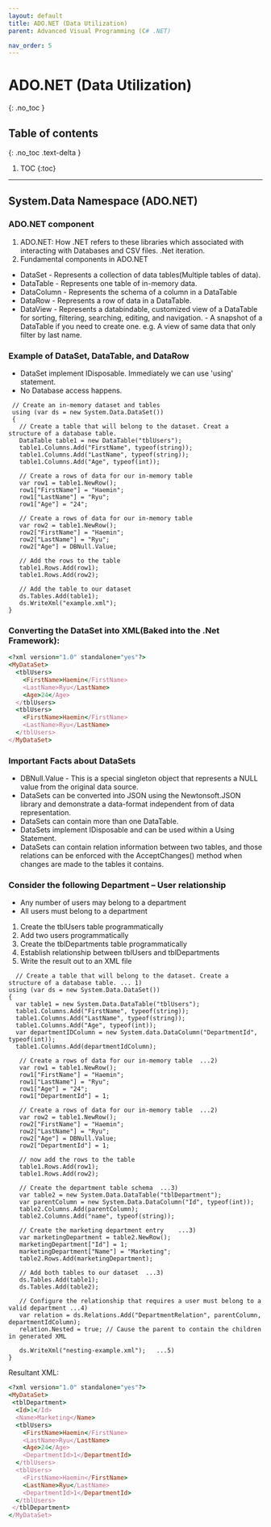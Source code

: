 ```yaml
---
layout: default
title: ADO.NET (Data Utilization)
parent: Advanced Visual Programming (C# .NET)

nav_order: 5
---
```


# ADO.NET (Data Utilization)
{: .no_toc }

## Table of contents
{: .no_toc .text-delta }

1. TOC
{:toc}

---

## System.Data Namespace (ADO.NET) 
### ADO.NET component
 1. ADO.NET: How .NET refers to these libraries which associated with interacting with Databases and CSV files. .Net iteration. 
 2. Fundamental components in ADO.NET
 * DataSet - Represents a collection of data tables(Multiple tables of data). 
 * DataTable - Represents one table of in-memory data. 
 * DataColumn - Represents the schema of a column in a DataTable 
 * DataRow - Represents a row of data in a DataTable.
 * DataView - Represents a databindable, customized view of a DataTable for sorting, filtering, searching, editing, and navigation. 
            - A snapshot of a DataTable if you need to create one. 
              e.g. A view of same data that only filter by last name.
              
### Example of DataSet, DataTable, and DataRow
- DataSet implement IDisposable. Immediately we can use 'using' statement. 
- No Database access happens. 
 
 <div class="code-example" markdown="1">

     // Create an in-memory dataset and tables 
     using (var ds = new System.Data.DataSet())
     {
       // Create a table that will belong to the dataset. Creat a structure of a database table. 
       DataTable table1 = new DataTable("tblUsers");
       table1.Columns.Add("FirstName", typeof(string)); 
       table1.Columns.Add("LastName", typeof(string)); 
       table1.Columns.Add("Age", typeof(int));
       
       // Create a rows of data for our in-memory table
       var row1 = table1.NewRow(); 
       row1["FirstName"] = "Haemin";
       row1["LastName"] = "Ryu";
       row1["Age"] = "24";

       // Create a rows of data for our in-memory table
       var row2 = table1.NewRow(); 
       row2["FirstName"] = "Haemin";
       row2["LastName"] = "Ryu";
       row2["Age"] = DBNull.Value;

       // Add the rows to the table
       table1.Rows.Add(row1);
       table1.Rows.Add(row2);

       // Add the table to our dataset
       ds.Tables.Add(table1); 
       ds.WriteXml("example.xml"); 
    }

 </div>

### Converting the DataSet into XML(Baked into the .Net Framework): 

```ruby
<?xml version="1.0" standalone="yes"?>
<MyDataSet>
  <tblUsers>
    <FirstName>Haemin</FirstName> 
    <LastName>Ryu</LastName> 
    <Age>24</Age>
  </tblUsers> 
  <tblUsers>
    <FirstName>Haemin</FirstName>
    <LastName>Ryu</LastName> 
  </tblUsers>
</MyDataSet>
```

### Important Facts about DataSets
  * DBNull.Value - This is a special singleton object that represents a NULL value from the original data source. 
  * DataSets can be converted into JSON using the Newtonsoft.JSON library and demonstrate a data-format independent from of data representation. 
  * DataSets can contain more than one DataTable.
  * DataSets implement IDisposable and can be used within a Using Statement.
  * DataSets can contain relation information between two tables, and those relations can be enforced with the AcceptChanges() method when changes are made to the tables it contains.
  

### Consider the following Department – User relationship
- Any number of users may belong to a department
- All users must belong to a department
1. Create the tblUsers table programmatically 
2. Add two users programmatically
3. Create the tblDepartments table programmatically
4. Establish relationship between tblUsers and tblDepartments
5. Write the result out to an XML file

<div class="code-example" markdown="1">

      // Create a table that will belong to the dataset. Create a structure of a database table. ... 1)
    using (var ds = new System.Data.DataSet())
    {
      var table1 = new System.Data.DataTable("tblUsers");
      table1.Columns.Add("FirstName", typeof(string)); 
      table1.Columns.Add("LastName", typeof(string));
      table1.Columns.Add("Age", typeof(int));
      var departmentIDColumn = new System.data.DataColumn("DepartmentId", typeof(int));
      table1.Columns.Add(departmentIdColumn); 

       // Create a rows of data for our in-memory table  ...2)       
       var row1 = table1.NewRow(); 
       row1["FirstName"] = "Haemin";
       row1["LastName"] = "Ryu";
       row1["Age"] = "24";
       row1["DepartmentId"] = 1;

       // Create a rows of data for our in-memory table  ...2) 
       var row2 = table1.NewRow(); 
       row2["FirstName"] = "Haemin";
       row2["LastName"] = "Ryu";
       row2["Age"] = DBNull.Value;
       row2["DepartmentId"] = 1;
       
       // now add the rows to the table
       table1.Rows.Add(row1); 
       table1.Rows.Add(row2); 
       
       // Create the department table schema  ...3) 
       var table2 = new System.Data.DataTable("tblDepartment"); 
       var parentColumn = new System.Data.DataColumn("Id", typeof(int)); 
       table2.Columns.Add(parentColumn); 
       table2.Columns.Add("name", typeof(string));
       
       // Create the marketing department entry    ...3) 
       var marketingDepartment = table2.NewRow(); 
       marketingDepartment["Id"] = 1; 
       marketingDepartment["Name"] = "Marketing";
       table2.Rows.Add(marketingDepartment); 
       
       // Add both tables to our dataset  ...3) 
       ds.Tables.Add(table1); 
       ds.Tables.Add(table2); 
       
       // Configure the relationship that requires a user must belong to a valid department ...4) 
       var relation = ds.Relations.Add("DepartmentRelation", parentColumn, departmentIdColumn);
       relation.Nested = true; // Cause the parent to contain the children in generated XML
       
       ds.WriteXml("nesting-example.xml");   ...5) 
    }

</div>

Resultant XML: 
```ruby
<?xml version="1.0" standalone="yes"?>
<MyDataSet>
 <tblDepartment>
  <Id>1</Id>
  <Name>Marketing</Name>
  <tblUsers>
    <FirstName>Haemin</FirstName> 
    <LastName>Ryu</LastName> 
    <Age>24</Age>
    <DepartmentId>1</DepartmentId> 
  </tblUsers> 
  <tblUsers>
    <FirstName>Haemin</FirstName>
    <LastName>Ryu</LastName>
    <DepartmentId>1</DepartmentId> 
  </tblUsers>
 </tblDepartment>
</MyDataSet>
```
